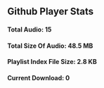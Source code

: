 ## Github Player Stats

#### **Total Audio**: 15

#### **Total Size Of Audio**: 48.5 MB

#### **Playlist Index File Size**: 2.8 KB

#### **Current Download**: 0